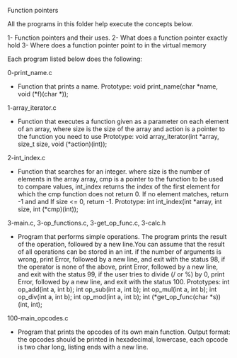 Function pointers

All the programs in this folder help execute the concepts below.

1- Function pointers and their uses.
2- What does a function pointer exactly hold
3- Where does a function pointer point to in the virtual memory

Each program listed below does the following:

0-print_name.c
* Function that prints a name.
Prototype: void print_name(char *name, void (*f)(char *));


1-array_iterator.c
* Function that executes a function given as a parameter on each element of an array, where size is the size of the array and action is a pointer to the function you need to use
Prototype: void array_iterator(int *array, size_t size, void (*action)(int));


2-int_index.c
* Function that searches for an integer. where size is the number of elements in the array array, cmp is a pointer to the function to be used to compare values, int_index returns the index of the first element for which the cmp function does not return 0. If no element matches, return -1 and and If size <= 0, return -1.
Prototype: int int_index(int *array, int size, int (*cmp)(int));


3-main.c, 3-op_functions.c, 3-get_op_func.c, 3-calc.h
* Program that performs simple operations. The program prints the result of the operation, followed by a new line.You can assume that the result of all operations can be stored in an int. if the number of arguments is wrong, print Error, followed by a new line, and exit with the status 98, if the operator is none of the above, print Error, followed by a new line, and exit with the status 99, if the user tries to divide (/ or %) by 0, print Error, followed by a new line, and exit with the status 100.
Prototypes:
int op_add(int a, int b);
int op_sub(int a, int b);
int op_mul(int a, int b);
int op_div(int a, int b);
int op_mod(int a, int b);
int (*get_op_func(char *s))(int, int);


100-main_opcodes.c
* Program that prints the opcodes of its own main function.
Output format: the opcodes should be printed in hexadecimal, lowercase, each opcode is two char long, listing ends with a new line.

